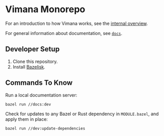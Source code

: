 # Vimana Monorepo

For an introduction to how Vimana works,
see the [internal overview](docs/internal-overview.md).

For general information about documentation, see [`docs`](docs/).

## Developer Setup

1. Clone this repository.
2. Install [Bazelisk](https://github.com/bazelbuild/bazelisk).

## Commands To Know

Run a local documentation server:

```bash
bazel run //docs:dev
```

Check for updates to any Bazel or Rust dependency in `MODULE.bazel`,
and apply them in place:

```bash
bazel run //dev:update-dependencies
```
